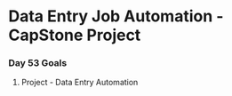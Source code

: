 # Data Entry Job Automation - CapStone Project

### Day 53 Goals

1. Project - Data Entry Automation

